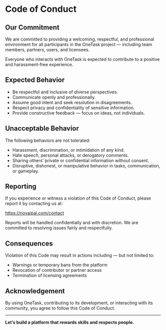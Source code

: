 # Code of Conduct

## Our Commitment

We are committed to providing a welcoming, respectful, and professional environment for all participants in the OneTask project — including team members, partners, users, and licensees.

Everyone who interacts with OneTask is expected to contribute to a positive and harassment-free experience.

## Expected Behavior

- Be respectful and inclusive of diverse perspectives.
- Communicate openly and professionally.
- Assume good intent and seek resolution in disagreements.
- Respect privacy and confidentiality of sensitive information.
- Provide constructive feedback — focus on ideas, not individuals.

## Unacceptable Behavior

The following behaviors are not tolerated:

- Harassment, discrimination, or intimidation of any kind.
- Hate speech, personal attacks, or derogatory comments.
- Sharing others’ private or confidential information without consent.
- Disruptive, dishonest, or manipulative behavior in tasks, communication, or gameplay.

## Reporting

If you experience or witness a violation of this Code of Conduct, please report it by contacting us at:

https://novaipal.com/contact

Reports will be handled confidentially and with discretion. We are committed to resolving issues fairly and respectfully.

## Consequences

Violation of this Code may result in actions including — but not limited to:

- Warnings or temporary bans from the platform
- Revocation of contributor or partner access
- Termination of licensing agreements

## Acknowledgement

By using OneTask, contributing to its development, or interacting with its community, you agree to follow this Code of Conduct.

---

**Let’s build a platform that rewards skills and respects people.**

